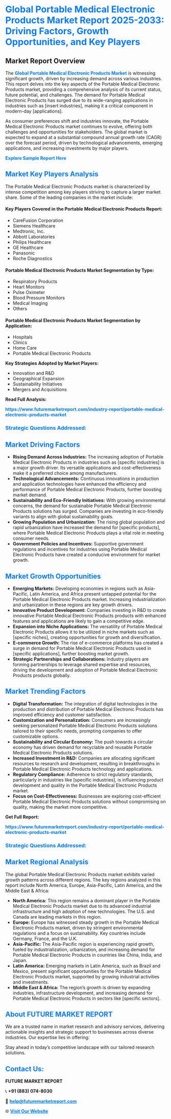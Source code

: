 <h1 style="color: #007BFF;">Global Portable Medical Electronic Products Market Report 2025-2033: Driving Factors, Growth Opportunities, and Key Players</h1>

<section id="overview">
<h2>Market Report Overview</h2>
<p>The <a href="https://www.futuremarketreport.com/industry-report/portable-medical-electronic-products-market" style="color: #007BFF; text-decoration: none;"><strong>Global Portable Medical Electronic Products Market</strong></a> is witnessing significant growth, driven by increasing demand across various industries. This report delves into the key aspects of the Portable Medical Electronic Products market, providing a comprehensive analysis of its current status, future potential, and challenges. The demand for Portable Medical Electronic Products has surged due to its wide-ranging applications in industries such as [insert industries], making it a critical component in modern-day [applications].</p>
<p>As consumer preferences shift and industries innovate, the Portable Medical Electronic Products market continues to evolve, offering both challenges and opportunities for stakeholders. The global market is expected to expand at a substantial compound annual growth rate (CAGR) over the forecast period, driven by technological advancements, emerging applications, and increasing investments by major players.</p>
</section>

<section id="overview">
<p><a href="https://www.futuremarketreport.com/request-sample/reportId=125068" style="color: #007BFF; text-decoration: none;"><strong>Explore Sample Report Here</strong></a></p>
</section>

<section id="key-players">
<h2 style="color: #007BFF;">Market Key Players Analysis</h2>
<p>The Portable Medical Electronic Products market is characterized by intense competition among key players striving to capture a larger market share. Some of the leading companies in the market include:</p>
<h4>Key Players Covered in the Portable Medical Electronic Products Report:</h4>
<ul><li>CareFusion Corporation</li><li>Siemens Healthcare</li><li>Medtronic, Inc.</li><li>Abbott Laboratories</li><li>Philips Healthcare</li><li>GE Healthcare</li><li>Panasonic</li><li>Roche Diagnostics</li></ul>
<h4>Portable Medical Electronic Products Market Segmentation by Type:</h4>
<ul><li>Respiratory Products</li><li>Heart Monitors</li><li>Pulse Oximeter</li><li>Blood Pressure Monitors</li><li>Medical Imaging</li><li>Others</li></ul>

<h4>Portable Medical Electronic Products Market Segmentation by Application:</h4>
<ul><li>Hospitals</li><li>Clinics</li><li>Home Care</li><li>Portable Medical Electronic Products</li></ul>
<p><strong>Key Strategies Adopted by Market Players:</strong></p>
<ul>
<li>Innovation and R&D</li>
<li>Geographical Expansion</li>
<li>Sustainability Initiatives</li>
<li>Mergers and Acquisitions</li>
</ul>
</section>

<section>
<p><strong>Read Full Analysis: </strong></p><a href="https://www.futuremarketreport.com/industry-report/portable-medical-electronic-products-market" style="color: #007BFF; text-decoration: none;"><strong>https://www.futuremarketreport.com/industry-report/portable-medical-electronic-products-market</strong></a>
<h3 style="color: #007BFF;">Strategic Questions Addressed:</h3>
</section>

<section id="driving-factors">
<h2 style="color: #007BFF;">Market Driving Factors</h2>
<ul>
<li><strong>Rising Demand Across Industries:</strong> The increasing adoption of Portable Medical Electronic Products in industries such as [specific industries] is a major growth driver. Its versatile applications and cost-effectiveness make it a preferred choice among manufacturers.</li>
<li><strong>Technological Advancements:</strong> Continuous innovations in production and application technologies have enhanced the efficiency and performance of Portable Medical Electronic Products, further boosting market demand.</li>
<li><strong>Sustainability and Eco-Friendly Initiatives:</strong> With growing environmental concerns, the demand for sustainable Portable Medical Electronic Products solutions has surged. Companies are investing in eco-friendly variants to align with global sustainability goals.</li>
<li><strong>Growing Population and Urbanization:</strong> The rising global population and rapid urbanization have increased the demand for [specific products], where Portable Medical Electronic Products plays a vital role in meeting consumer needs.</li>
<li><strong>Government Policies and Incentives:</strong> Supportive government regulations and incentives for industries using Portable Medical Electronic Products have created a conducive environment for market growth.</li>
</ul>
</section>

<section id="growth-opportunities">
<h2 style="color: #007BFF;">Market Growth Opportunities</h2>
<ul>
<li><strong>Emerging Markets:</strong> Developing economies in regions such as Asia-Pacific, Latin America, and Africa present untapped potential for the Portable Medical Electronic Products market. Increasing industrialization and urbanization in these regions are key growth drivers.</li>
<li><strong>Innovative Product Development:</strong> Companies investing in R&D to create innovative Portable Medical Electronic Products products with enhanced features and applications are likely to gain a competitive edge.</li>
<li><strong>Expansion into Niche Applications:</strong> The versatility of Portable Medical Electronic Products allows it to be utilized in niche markets such as [specific niches], creating opportunities for growth and diversification.</li>
<li><strong>E-commerce Growth:</strong> The rise of e-commerce platforms has created a surge in demand for Portable Medical Electronic Products used in [specific applications], further boosting market growth.</li>
<li><strong>Strategic Partnerships and Collaborations:</strong> Industry players are forming partnerships to leverage shared expertise and resources, driving the development and adoption of Portable Medical Electronic Products products globally.</li>
</ul>
</section>

<section id="trending-factors">
<h2 style="color: #007BFF;">Market Trending Factors</h2>
<ul>
<li><strong>Digital Transformation:</strong> The integration of digital technologies in the production and distribution of Portable Medical Electronic Products has improved efficiency and customer satisfaction.</li>
<li><strong>Customization and Personalization:</strong> Consumers are increasingly seeking personalized Portable Medical Electronic Products solutions tailored to their specific needs, prompting companies to offer customizable options.</li>
<li><strong>Sustainability and Circular Economy:</strong> The push towards a circular economy has driven demand for recyclable and reusable Portable Medical Electronic Products solutions.</li>
<li><strong>Increased Investment in R&D:</strong> Companies are allocating significant resources to research and development, resulting in breakthroughs in Portable Medical Electronic Products technology and applications.</li>
<li><strong>Regulatory Compliance:</strong> Adherence to strict regulatory standards, particularly in industries like [specific industries], is influencing product development and quality in the Portable Medical Electronic Products market.</li>
<li><strong>Focus on Cost-Effectiveness:</strong> Businesses are exploring cost-efficient Portable Medical Electronic Products solutions without compromising on quality, making the market more competitive.</li>
</ul>
</section>

<section>
<p><strong>Get Full Report: </strong></p><a href="https://www.futuremarketreport.com/industry-report/portable-medical-electronic-products-market" style="color: #007BFF; text-decoration: none;"><strong>https://www.futuremarketreport.com/industry-report/portable-medical-electronic-products-market</strong></a>
<h3 style="color: #007BFF;">Strategic Questions Addressed:</h3>
</section>


<section id="regional-analysis">
<h2 style="color: #007BFF;">Market Regional Analysis</h2>
<p>The global Portable Medical Electronic Products market exhibits varied growth patterns across different regions. The key regions analyzed in this report include North America, Europe, Asia-Pacific, Latin America, and the Middle East & Africa:</p>
<ul>
<li><strong>North America:</strong> This region remains a dominant player in the Portable Medical Electronic Products market due to its advanced industrial infrastructure and high adoption of new technologies. The U.S. and Canada are leading markets in this region.</li>
<li><strong>Europe:</strong> Europe has witnessed steady growth in the Portable Medical Electronic Products market, driven by stringent environmental regulations and a focus on sustainability. Key countries include Germany, France, and the U.K.</li>
<li><strong>Asia-Pacific:</strong> The Asia-Pacific region is experiencing rapid growth, fueled by industrialization, urbanization, and increasing demand for Portable Medical Electronic Products in countries like China, India, and Japan.</li>
<li><strong>Latin America:</strong> Emerging markets in Latin America, such as Brazil and Mexico, present significant opportunities for the Portable Medical Electronic Products market, supported by growing industrial activities and investments.</li>
<li><strong>Middle East & Africa:</strong> The region’s growth is driven by expanding industries, infrastructure development, and increasing demand for Portable Medical Electronic Products in sectors like [specific sectors].</li>
</ul>
</section>

<footer>
<h2 style="color: #007BFF;">About FUTURE MARKET REPORT</h2>
<p>We are a trusted name in market research and advisory services, delivering actionable insights and strategic support to businesses across diverse industries. Our expertise lies in offering:</p>

<p>Stay ahead in today’s competitive landscape with our tailored research solutions.</p>

<h2 style="color: #007BFF;">Contact Us:</h2>
<p><strong>FUTURE MARKET REPORT</strong></p>
<p>📞 <strong>+91 (883) 074-8030</strong></p>
<p>📧 <strong><a href="mailto:help@futuremarketreport.com" style="color: #007BFF;">help@futuremarketreport.com</a></strong></p>
<p>🌐 <strong><a href="https://www.futuremarketreport.com/" style="color: #007BFF;">Visit Our Website</a></strong></p>
</footer>